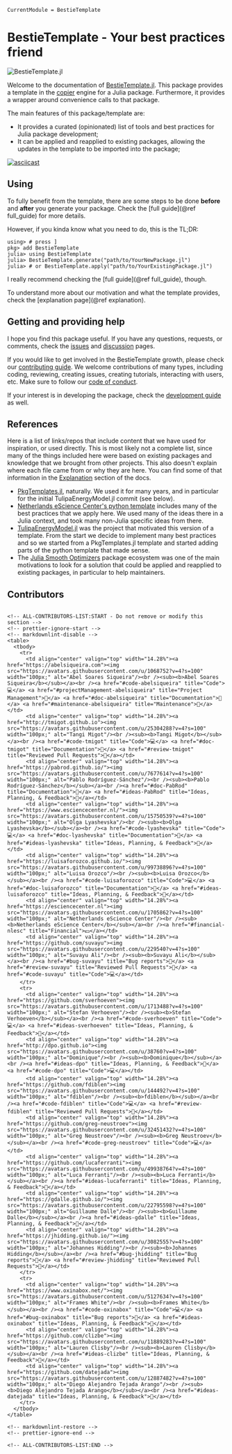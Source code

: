 ```@meta
CurrentModule = BestieTemplate
```

# BestieTemplate - Your best practices friend

![BestieTemplate.jl](assets/logo.png)

Welcome to the documentation of [BestieTemplate.jl](https://github.com/JuliaBesties/BestieTemplate.jl). This package provides a template in the [copier](https://copier.readthedocs.io) engine for a Julia package. Furthermore, it provides a wrapper around convenience calls to that package.

The main features of this package/template are:

- It provides a curated (opinionated) list of tools and best practices for Julia package development;
- It can be applied and reapplied to existing packages, allowing the updates in the template to be imported into the package;

[![asciicast](assets/demo.gif)](https://asciinema.org/a/611189)

## Using

To fully benefit from the template, there are some steps to be done **before** and **after** you generate your package.
Check the [full guide](@ref full_guide) for more details.

However, if you kinda know what you need to do, this is the TL;DR:

```julia-repl
using> # press ]
pkg> add BestieTemplate
julia> using BestieTemplate
julia> BestieTemplate.generate("path/to/YourNewPackage.jl")
julia> # or BestieTemplate.apply("path/to/YourExistingPackage.jl")
```

I really recommend checking the [full guide](@ref full_guide), though.

To understand more about our motivation and what the template provides, check the [explanation page](@ref explanation).

## Getting and providing help

I hope you find this package useful. If you have any questions, requests, or comments, check the [issues](https://github.com/JuliaBesties/BestieTemplate.jl/issues) and [discussion](https://github.com/JuliaBesties/BestieTemplate.jl/discussions) pages.

If you would like to get involved in the BestieTemplate growth, please check our [contributing guide](90-contributing.md). We welcome contributions of many types, including coding, reviewing, creating issues, creating tutorials, interacting with users, etc. Make sure to follow our [code of conduct](https://github.com/JuliaBesties/BestieTemplate.jl/blob/main/CODE_OF_CONDUCT.md).

If your interest is in developing the package, check the [development guide](91-developer.md) as well.

## References

Here is a list of links/repos that include content that we have used for inspiration, or used directly.
This is most likely not a complete list, since many of the things included here were based on existing packages and knowledge that we brought from other projects.
This also doesn't explain where each file came from or why they are here. You can find some of that information in the [Explanation](https://JuliaBesties.github.io/BestieTemplate.jl/stable/20-explanation/) section of the docs.

- [PkgTemplates.jl](https://github.com/JuliaCI/PkgTemplates.jl), naturally. We used it for many years, and in particular for the initial TulipaEnergyModel.jl commit (see below).
- [Netherlands eScience Center's python template](https://github.com/NLeSC/python-template) includes many of the best practices that we apply here. We used many of the ideas there in a Julia context, and took many non-Julia specific ideas from there.
- [TulipaEnergyModel.jl](https://github.com/TulipaEnergy/TulipaEnergyModel.jl) was the project that motivated this version of a template. From the start we decide to implement many best practices and so we started from a PkgTemplates.jl template and started adding parts of the python template that made sense.
- The [Julia Smooth Optimizers](https://jso.dev) package ecosystem was one of the main motivations to look for a solution that could be applied and reapplied to existing packages, in particular to help maintainers.

## Contributors

```@raw html

<!-- ALL-CONTRIBUTORS-LIST:START - Do not remove or modify this section -->
<!-- prettier-ignore-start -->
<!-- markdownlint-disable -->
<table>
  <tbody>
    <tr>
      <td align="center" valign="top" width="14.28%"><a href="https://abelsiqueira.com"><img src="https://avatars.githubusercontent.com/u/1068752?v=4?s=100" width="100px;" alt="Abel Soares Siqueira"/><br /><sub><b>Abel Soares Siqueira</b></sub></a><br /><a href="#code-abelsiqueira" title="Code">💻</a> <a href="#projectManagement-abelsiqueira" title="Project Management">📆</a> <a href="#doc-abelsiqueira" title="Documentation">📖</a> <a href="#maintenance-abelsiqueira" title="Maintenance">🚧</a></td>
      <td align="center" valign="top" width="14.28%"><a href="http://tmigot.github.io"><img src="https://avatars.githubusercontent.com/u/25304288?v=4?s=100" width="100px;" alt="Tangi Migot"/><br /><sub><b>Tangi Migot</b></sub></a><br /><a href="#code-tmigot" title="Code">💻</a> <a href="#doc-tmigot" title="Documentation">📖</a> <a href="#review-tmigot" title="Reviewed Pull Requests">👀</a></td>
      <td align="center" valign="top" width="14.28%"><a href="https://pabrod.github.io/"><img src="https://avatars.githubusercontent.com/u/7677614?v=4?s=100" width="100px;" alt="Pablo Rodríguez-Sánchez"/><br /><sub><b>Pablo Rodríguez-Sánchez</b></sub></a><br /><a href="#doc-PabRod" title="Documentation">📖</a> <a href="#ideas-PabRod" title="Ideas, Planning, & Feedback">🤔</a></td>
      <td align="center" valign="top" width="14.28%"><a href="https://www.esciencecenter.nl/"><img src="https://avatars.githubusercontent.com/u/15750539?v=4?s=100" width="100px;" alt="Olga Lyashevska"/><br /><sub><b>Olga Lyashevska</b></sub></a><br /><a href="#code-lyashevska" title="Code">💻</a> <a href="#doc-lyashevska" title="Documentation">📖</a> <a href="#ideas-lyashevska" title="Ideas, Planning, & Feedback">🤔</a></td>
      <td align="center" valign="top" width="14.28%"><a href="https://luisaforozco.github.io/"><img src="https://avatars.githubusercontent.com/u/99738896?v=4?s=100" width="100px;" alt="Luisa Orozco"/><br /><sub><b>Luisa Orozco</b></sub></a><br /><a href="#code-luisaforozco" title="Code">💻</a> <a href="#doc-luisaforozco" title="Documentation">📖</a> <a href="#ideas-luisaforozco" title="Ideas, Planning, & Feedback">🤔</a></td>
      <td align="center" valign="top" width="14.28%"><a href="https://esciencecenter.nl"><img src="https://avatars.githubusercontent.com/u/1705862?v=4?s=100" width="100px;" alt="Netherlands eScience Center"/><br /><sub><b>Netherlands eScience Center</b></sub></a><br /><a href="#financial-nlesc" title="Financial">💵</a></td>
      <td align="center" valign="top" width="14.28%"><a href="https://github.com/suvayu"><img src="https://avatars.githubusercontent.com/u/229540?v=4?s=100" width="100px;" alt="Suvayu Ali"/><br /><sub><b>Suvayu Ali</b></sub></a><br /><a href="#bug-suvayu" title="Bug reports">🐛</a> <a href="#review-suvayu" title="Reviewed Pull Requests">👀</a> <a href="#code-suvayu" title="Code">💻</a></td>
    </tr>
    <tr>
      <td align="center" valign="top" width="14.28%"><a href="https://github.com/sverhoeven"><img src="https://avatars.githubusercontent.com/u/1713488?v=4?s=100" width="100px;" alt="Stefan Verhoeven"/><br /><sub><b>Stefan Verhoeven</b></sub></a><br /><a href="#code-sverhoeven" title="Code">💻</a> <a href="#ideas-sverhoeven" title="Ideas, Planning, & Feedback">🤔</a></td>
      <td align="center" valign="top" width="14.28%"><a href="http://dpo.github.io"><img src="https://avatars.githubusercontent.com/u/38760?v=4?s=100" width="100px;" alt="Dominique"/><br /><sub><b>Dominique</b></sub></a><br /><a href="#ideas-dpo" title="Ideas, Planning, & Feedback">🤔</a> <a href="#code-dpo" title="Code">💻</a></td>
      <td align="center" valign="top" width="14.28%"><a href="https://github.com/fdiblen"><img src="https://avatars.githubusercontent.com/u/144492?v=4?s=100" width="100px;" alt="fdiblen"/><br /><sub><b>fdiblen</b></sub></a><br /><a href="#code-fdiblen" title="Code">💻</a> <a href="#review-fdiblen" title="Reviewed Pull Requests">👀</a></td>
      <td align="center" valign="top" width="14.28%"><a href="https://github.com/greg-neustroev"><img src="https://avatars.githubusercontent.com/u/32451432?v=4?s=100" width="100px;" alt="Greg Neustroev"/><br /><sub><b>Greg Neustroev</b></sub></a><br /><a href="#code-greg-neustroev" title="Code">💻</a></td>
      <td align="center" valign="top" width="14.28%"><a href="https://github.com/lucaferranti"><img src="https://avatars.githubusercontent.com/u/49938764?v=4?s=100" width="100px;" alt="Luca Ferranti"/><br /><sub><b>Luca Ferranti</b></sub></a><br /><a href="#ideas-lucaferranti" title="Ideas, Planning, & Feedback">🤔</a></td>
      <td align="center" valign="top" width="14.28%"><a href="https://gdalle.github.io/"><img src="https://avatars.githubusercontent.com/u/22795598?v=4?s=100" width="100px;" alt="Guillaume Dalle"/><br /><sub><b>Guillaume Dalle</b></sub></a><br /><a href="#ideas-gdalle" title="Ideas, Planning, & Feedback">🤔</a></td>
      <td align="center" valign="top" width="14.28%"><a href="https://jhidding.github.io/"><img src="https://avatars.githubusercontent.com/u/3082555?v=4?s=100" width="100px;" alt="Johannes Hidding"/><br /><sub><b>Johannes Hidding</b></sub></a><br /><a href="#bug-jhidding" title="Bug reports">🐛</a> <a href="#review-jhidding" title="Reviewed Pull Requests">👀</a></td>
    </tr>
    <tr>
      <td align="center" valign="top" width="14.28%"><a href="https://www.oxinabox.net/"><img src="https://avatars.githubusercontent.com/u/5127634?v=4?s=100" width="100px;" alt="Frames White"/><br /><sub><b>Frames White</b></sub></a><br /><a href="#code-oxinabox" title="Code">💻</a> <a href="#bug-oxinabox" title="Bug reports">🐛</a> <a href="#ideas-oxinabox" title="Ideas, Planning, & Feedback">🤔</a></td>
      <td align="center" valign="top" width="14.28%"><a href="https://github.com/clizbe"><img src="https://avatars.githubusercontent.com/u/11889283?v=4?s=100" width="100px;" alt="Lauren Clisby"/><br /><sub><b>Lauren Clisby</b></sub></a><br /><a href="#ideas-clizbe" title="Ideas, Planning, & Feedback">🤔</a></td>
      <td align="center" valign="top" width="14.28%"><a href="https://github.com/datejada"><img src="https://avatars.githubusercontent.com/u/12887482?v=4?s=100" width="100px;" alt="Diego Alejandro Tejada Arango"/><br /><sub><b>Diego Alejandro Tejada Arango</b></sub></a><br /><a href="#ideas-datejada" title="Ideas, Planning, & Feedback">🤔</a></td>
    </tr>
  </tbody>
</table>

<!-- markdownlint-restore -->
<!-- prettier-ignore-end -->

<!-- ALL-CONTRIBUTORS-LIST:END -->

```
